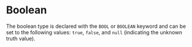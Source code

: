 # Boolean

The boolean type is declared with the `BOOL` or `BOOLEAN` keyword and can be set to the following values: `true`, `false`, and `null` (indicating the unknown truth value).
